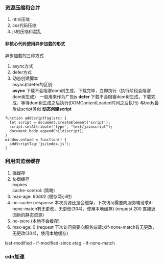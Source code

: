 
### 资源压缩和合并  
1. html压缩
2. css代码压缩
3. js的压缩和混乱

#### 非核心代码使用异步加载的形式  
异步加载的三种方式  
1. async方式
2. defer方式
3. 动态创建脚本  
async和defer的区别  
**async** 下载不会阻塞dom树生成，下载完毕，立即执行（执行阶段会阻塞dom树生成） 一般用来作为广告js
**defer** 下载不会阻塞dom树生成，下载完成，等待dom树生成之后执行(DOMContentLoaded时间之后执行) 与body最后放script类似 
**动态创建script**  
```
function addScriptTag(src) {
  let script = document.createElement('script');
  script.setAttribute('type', "text/javascript");
  document.body.appendChild(script);
}
window.onload = function() {
  addScriptTag('js/index.js');
}
```  

### 利用浏览器缓存  
1. 强缓存  
2. 协商缓存  
expires  
cache-control: (策略)
1. max-age: 60*60*2 (缓存两小时)  
2. no-cache (response 本次资源还是会缓存，下次访问需要向服务端请求if-none-match有无更改，无更改(304)，使用本地缓存)  (request 200 直接返回新的静态资源)  
3. no-store (本地不会缓存)
3. max-age: 0 (request 下次访问需要向服务端请求if-none-match有无更改，无更改(304)，使用本地缓存)  

last-modified - if-modified-since
etag - if-none-match

### cdn加速
